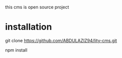 this cms is open source project

# installation

  git clone https://github.com/ABDULAZIZ94/lity-cms.git

  npm install